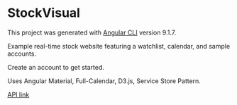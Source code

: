 # StockVisual

This project was generated with [Angular CLI](https://github.com/angular/angular-cli) version 9.1.7.  

Example real-time stock website featuring a watchlist, calendar, and sample accounts.  

Create an account to get started.  

Uses Angular Material, Full-Calendar, D3.js, Service Store Pattern.  

[API link](https://github.com/spaulsteinberg/stock-api)
